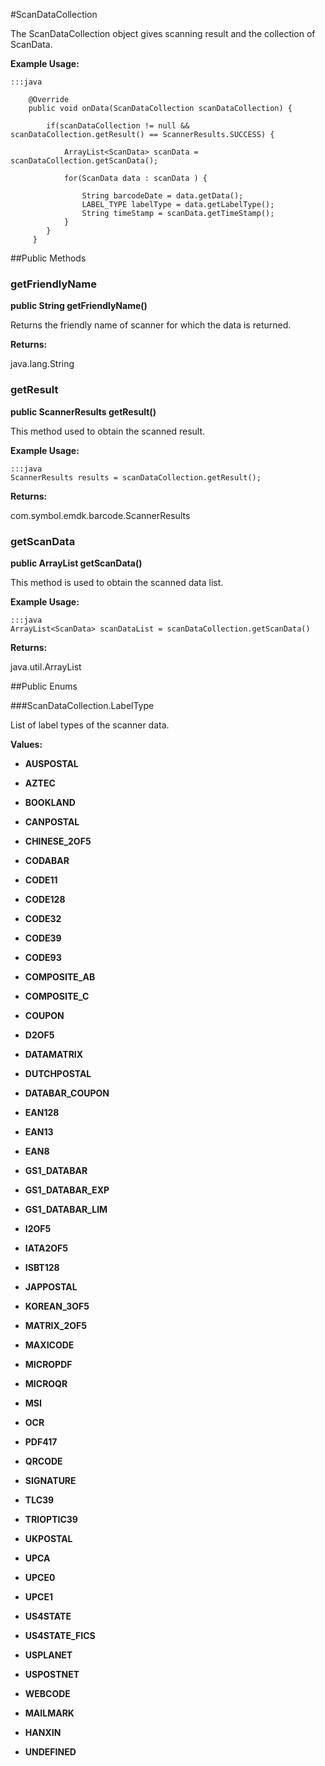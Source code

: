 #ScanDataCollection

The ScanDataCollection object gives scanning result and the collection of
 ScanData.



**Example Usage:**
	
	:::java	
	 	
	 	@Override
		public void onData(ScanDataCollection scanDataCollection) {
	
			if(scanDataCollection != null && scanDataCollection.getResult() == ScannerResults.SUCCESS) {
				
				ArrayList<ScanData> scanData = scanDataCollection.getScanData();
				
				for(ScanData data : scanData ) {
					
					String barcodeDate = data.getData();
					LABEL_TYPE labelType = data.getLabelType();
					String timeStamp = scanData.getTimeStamp();
				}
			}
		 }


##Public Methods

### getFriendlyName

**public String getFriendlyName()**

Returns the friendly name of scanner for which the data is returned.

**Returns:**

java.lang.String

### getResult

**public ScannerResults getResult()**

This method used to obtain the scanned result.
 
 

**Example Usage:**
	
	:::java	
	ScannerResults results = scanDataCollection.getResult();
	
	
	


**Returns:**

com.symbol.emdk.barcode.ScannerResults

### getScanData

**public ArrayList getScanData()**

This method is used to obtain the scanned data list.
 
 

**Example Usage:**
	
	:::java	
	ArrayList<ScanData> scanDataList = scanDataCollection.getScanData()
	
	
	


**Returns:**

java.util.ArrayList

##Public Enums

###ScanDataCollection.LabelType

List of label types of the scanner data.

**Values:**

* **AUSPOSTAL**

* **AZTEC**

* **BOOKLAND**

* **CANPOSTAL**

* **CHINESE_2OF5**

* **CODABAR**

* **CODE11**

* **CODE128**

* **CODE32**

* **CODE39**

* **CODE93**

* **COMPOSITE_AB**

* **COMPOSITE_C**

* **COUPON**

* **D2OF5**

* **DATAMATRIX**

* **DUTCHPOSTAL**

* **DATABAR_COUPON**

* **EAN128**

* **EAN13**

* **EAN8**

* **GS1_DATABAR**

* **GS1_DATABAR_EXP**

* **GS1_DATABAR_LIM**

* **I2OF5**

* **IATA2OF5**

* **ISBT128**

* **JAPPOSTAL**

* **KOREAN_3OF5**

* **MATRIX_2OF5**

* **MAXICODE**

* **MICROPDF**

* **MICROQR**

* **MSI**

* **OCR**

* **PDF417**

* **QRCODE**

* **SIGNATURE**

* **TLC39**

* **TRIOPTIC39**

* **UKPOSTAL**

* **UPCA**

* **UPCE0**

* **UPCE1**

* **US4STATE**

* **US4STATE_FICS**

* **USPLANET**

* **USPOSTNET**

* **WEBCODE**

* **MAILMARK**

* **HANXIN**

* **UNDEFINED**

